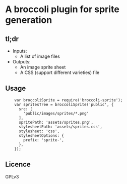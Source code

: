 # A broccoli plugin for sprite generation

## tl;dr

- Inputs:
    - A list of image files
- Outputs:
    - An image sprite sheet
    - A CSS (support different varieties) file

## Usage

        var broccoliSprite = require('broccoli-sprite');
        var spritesTree = broccoliSprite('public', {
          src: [
            'public/images/sprites/*.png'
          ],
          spritePath: 'assets/sprites.png',
          stylesheetPath: 'assets/sprites.css',
          stylesheet: 'css',
          stylesheetOptions: {
            prefix: 'sprite-',
          },
        });

## Licence

GPLv3
